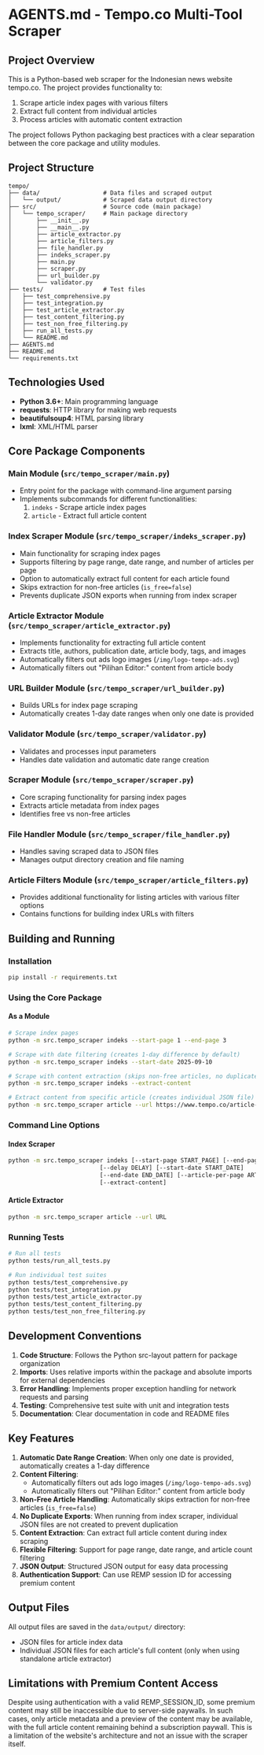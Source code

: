 # AGENTS.md - Tempo.co Multi-Tool Scraper

## Project Overview

This is a Python-based web scraper for the Indonesian news website tempo.co. The project provides functionality to:
1. Scrape article index pages with various filters
2. Extract full content from individual articles
3. Process articles with automatic content extraction

The project follows Python packaging best practices with a clear separation between the core package and utility modules.

## Project Structure

```
tempo/
├── data/                  # Data files and scraped output
│   └── output/            # Scraped data output directory
├── src/                   # Source code (main package)
│   └── tempo_scraper/     # Main package directory
│       ├── __init__.py
│       ├── __main__.py
│       ├── article_extractor.py
│       ├── article_filters.py
│       ├── file_handler.py
│       ├── indeks_scraper.py
│       ├── main.py
│       ├── scraper.py
│       ├── url_builder.py
│       └── validator.py
├── tests/                 # Test files
│   ├── test_comprehensive.py
│   ├── test_integration.py
│   ├── test_article_extractor.py
│   ├── test_content_filtering.py
│   ├── test_non_free_filtering.py
│   ├── run_all_tests.py
│   └── README.md
├── AGENTS.md
├── README.md
└── requirements.txt
```

## Technologies Used

- **Python 3.6+**: Main programming language
- **requests**: HTTP library for making web requests
- **beautifulsoup4**: HTML parsing library
- **lxml**: XML/HTML parser

## Core Package Components

### Main Module (`src/tempo_scraper/main.py`)
- Entry point for the package with command-line argument parsing
- Implements subcommands for different functionalities:
  1. `indeks` - Scrape article index pages
  2. `article` - Extract full article content

### Index Scraper Module (`src/tempo_scraper/indeks_scraper.py`)
- Main functionality for scraping index pages
- Supports filtering by page range, date range, and number of articles per page
- Option to automatically extract full content for each article found
- Skips extraction for non-free articles (`is_free=false`)
- Prevents duplicate JSON exports when running from index scraper

### Article Extractor Module (`src/tempo_scraper/article_extractor.py`)
- Implements functionality for extracting full article content
- Extracts title, authors, publication date, article body, tags, and images
- Automatically filters out ads logo images (`/img/logo-tempo-ads.svg`)
- Automatically filters out "Pilihan Editor:" content from article body

### URL Builder Module (`src/tempo_scraper/url_builder.py`)
- Builds URLs for index page scraping
- Automatically creates 1-day date ranges when only one date is provided

### Validator Module (`src/tempo_scraper/validator.py`)
- Validates and processes input parameters
- Handles date validation and automatic date range creation

### Scraper Module (`src/tempo_scraper/scraper.py`)
- Core scraping functionality for parsing index pages
- Extracts article metadata from index pages
- Identifies free vs non-free articles

### File Handler Module (`src/tempo_scraper/file_handler.py`)
- Handles saving scraped data to JSON files
- Manages output directory creation and file naming

### Article Filters Module (`src/tempo_scraper/article_filters.py`)
- Provides additional functionality for listing articles with various filter options
- Contains functions for building index URLs with filters

## Building and Running

### Installation
```bash
pip install -r requirements.txt
```

### Using the Core Package

#### As a Module
```bash
# Scrape index pages
python -m src.tempo_scraper indeks --start-page 1 --end-page 3

# Scrape with date filtering (creates 1-day difference by default)
python -m src.tempo_scraper indeks --start-date 2025-09-10

# Scrape with content extraction (skips non-free articles, no duplicate exports)
python -m src.tempo_scraper indeks --extract-content

# Extract content from specific article (creates individual JSON file)
python -m src.tempo_scraper article --url https://www.tempo.co/article-url
```

### Command Line Options

#### Index Scraper
```bash
python -m src.tempo_scraper indeks [--start-page START_PAGE] [--end-page END_PAGE]
                          [--delay DELAY] [--start-date START_DATE]
                          [--end-date END_DATE] [--article-per-page ARTICLE_PER_PAGE]
                          [--extract-content]
```

#### Article Extractor
```bash
python -m src.tempo_scraper article --url URL
```

### Running Tests
```bash
# Run all tests
python tests/run_all_tests.py

# Run individual test suites
python tests/test_comprehensive.py
python tests/test_integration.py
python tests/test_article_extractor.py
python tests/test_content_filtering.py
python tests/test_non_free_filtering.py
```

## Development Conventions

1. **Code Structure**: Follows the Python src-layout pattern for package organization
2. **Imports**: Uses relative imports within the package and absolute imports for external dependencies
3. **Error Handling**: Implements proper exception handling for network requests and parsing
4. **Testing**: Comprehensive test suite with unit and integration tests
5. **Documentation**: Clear documentation in code and README files

## Key Features

1. **Automatic Date Range Creation**: When only one date is provided, automatically creates a 1-day difference
2. **Content Filtering**: 
   - Automatically filters out ads logo images (`/img/logo-tempo-ads.svg`)
   - Automatically filters out "Pilihan Editor:" content from article body
3. **Non-Free Article Handling**: Automatically skips extraction for non-free articles (`is_free=false`)
4. **No Duplicate Exports**: When running from index scraper, individual JSON files are not created to prevent duplication
5. **Content Extraction**: Can extract full article content during index scraping
6. **Flexible Filtering**: Support for page range, date range, and article count filtering
7. **JSON Output**: Structured JSON output for easy data processing
8. **Authentication Support**: Can use REMP session ID for accessing premium content

## Output Files

All output files are saved in the `data/output/` directory:
- JSON files for article index data
- Individual JSON files for each article's full content (only when using standalone article extractor)

## Limitations with Premium Content Access

Despite using authentication with a valid REMP_SESSION_ID, some premium content may still be inaccessible due to server-side paywalls. In such cases, only article metadata and a preview of the content may be available, with the full article content remaining behind a subscription paywall. This is a limitation of the website's architecture and not an issue with the scraper itself.